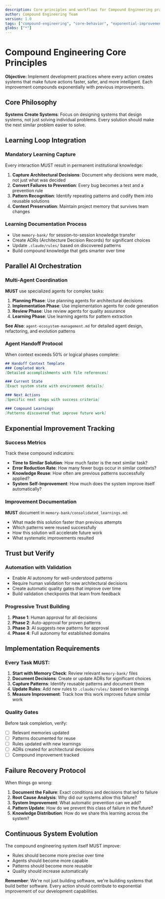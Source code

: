 ```yaml
---
description: Core principles and workflows for Compound Engineering practices that create exponentially improving development systems.
author: Compound Engineering Team
version: 1.0
tags: ["compound-engineering", "core-behavior", "exponential-improvement", "learning-loop"]
globs: ["*"]
---
```

# Compound Engineering Core Principles

**Objective:** Implement development practices where every action creates systems that make future actions faster, safer, and more intelligent. Each improvement compounds exponentially with previous improvements.

## Core Philosophy

**Systems Create Systems**: Focus on designing systems that design systems, not just solving individual problems. Every solution should make the next similar problem easier to solve.

## Learning Loop Integration

### Mandatory Learning Capture
Every interaction MUST result in permanent institutional knowledge:

1. **Capture Architectural Decisions**: Document why decisions were made, not just what was decided
2. **Convert Failures to Prevention**: Every bug becomes a test and a prevention rule
3. **Pattern Recognition**: Identify repeating patterns and codify them into reusable solutions
4. **Context Preservation**: Maintain project memory that survives team changes

### Learning Documentation Process
- Use `memory-bank/` for session-to-session knowledge transfer
- Create ADRs (Architecture Decision Records) for significant choices
- Update `.claude/rules/` based on discovered patterns
- Build compound knowledge that gets smarter over time

## Parallel AI Orchestration

### Multi-Agent Coordination
**MUST** use specialized agents for complex tasks:

1. **Planning Phase**: Use planning agents for architectural decisions
2. **Implementation Phase**: Use implementation agents for code generation
3. **Review Phase**: Use review agents for quality assurance
4. **Learning Phase**: Use learning agents for pattern extraction

**See Also**: `agent-ecosystem-management.md` for detailed agent design, refactoring, and evolution patterns

### Agent Handoff Protocol
When context exceeds 50% or logical phases complete:

```markdown
## Handoff Context Template
### Completed Work
[Detailed accomplishments with file references]

### Current State  
[Exact system state with environment details]

### Next Actions
[Specific next steps with success criteria]

### Compound Learnings
[Patterns discovered that improve future work]
```

## Exponential Improvement Tracking

### Success Metrics
Track these compound indicators:
- **Time to Similar Solution**: How much faster is the next similar task?
- **Error Reduction Rate**: How many fewer bugs occur in similar contexts?
- **Knowledge Reuse**: How often are previous patterns successfully applied?
- **System Self-Improvement**: How much does the system improve itself automatically?

### Improvement Documentation
**MUST** document in `memory-bank/consolidated_learnings.md`:
- What made this solution faster than previous attempts
- Which patterns were reused successfully
- How this solution will accelerate future work
- What systematic improvements resulted

## Trust but Verify

### Automation with Validation
- Enable AI autonomy for well-understood patterns
- Require human validation for new architectural decisions
- Create automatic quality gates that improve over time
- Build validation checkpoints that learn from feedback

### Progressive Trust Building
1. **Phase 1**: Human approval for all decisions
2. **Phase 2**: Auto-approval for proven patterns
3. **Phase 3**: AI suggests new patterns for approval
4. **Phase 4**: Full autonomy for established domains

## Implementation Requirements

### Every Task MUST:
1. **Start with Memory Check**: Review relevant `memory-bank/` files
2. **Document Decisions**: Create or update ADRs for significant choices
3. **Capture Patterns**: Identify reusable patterns and document them
4. **Update Rules**: Add new rules to `.claude/rules/` based on learnings
5. **Measure Improvement**: Track how this work improves future similar work

### Quality Gates
Before task completion, verify:
- [ ] Relevant memories updated
- [ ] Patterns documented for reuse
- [ ] Rules updated with new learnings
- [ ] ADRs created for architectural decisions
- [ ] Compound improvement tracked

## Failure Recovery Protocol

When things go wrong:
1. **Document the Failure**: Exact conditions and decisions that led to failure
2. **Root Cause Analysis**: Why did our systems allow this failure?
3. **System Improvement**: What automatic prevention can we add?
4. **Pattern Update**: How do we prevent this class of failure in the future?
5. **Knowledge Distribution**: How do we share this learning across the system?

## Continuous System Evolution

The compound engineering system itself MUST improve:
- Rules should become more precise over time
- Agents should become more capable
- Patterns should become more reusable
- Quality should increase automatically

**Remember**: We're not just building software, we're building systems that build better software. Every action should contribute to exponential improvement of our development capabilities.